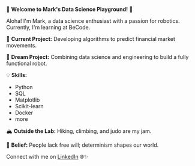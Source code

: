 🌟 **Welcome to Mark's Data Science Playground!** 🌟

Aloha! I'm Mark, a data science enthusiast with a passion for robotics. Currently, I'm learning at BeCode.

🚀 **Current Project:** Developing algorithms to predict financial market movements.

🤖 **Dream Project:** Combining data science and engineering to build a fully functional robot.

💡 **Skills:**
- Python
- SQL
- Matplotlib
- Scikit-learn
- Docker
- more

🏔️ **Outside the Lab:** Hiking, climbing, and judo are my jam.

🔮 **Belief:** People lack free will; determinism shapes our world.

Connect with me on [LinkedIn](https://www.linkedin.com/in/mark-shevchenko-218149259) 🌐✨

